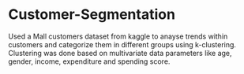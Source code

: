 # Customer-Segmentation
Used a Mall customers dataset from kaggle to anayse trends within customers and categorize them in different groups using k-clustering. Clustering was done based on multivariate data parameters like age, gender, income, expenditure and spending score. 
